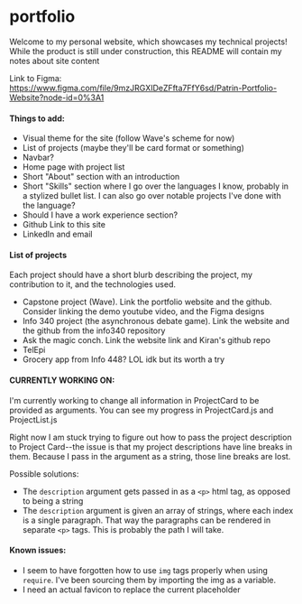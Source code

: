 # portfolio
Welcome to my personal website, which showcases my technical projects!
While the product is still under construction, this README will contain my
notes about site content

Link to Figma: https://www.figma.com/file/9mzJRGXIDeZFfta7FfY6sd/Patrin-Portfolio-Website?node-id=0%3A1

#### Things to add:
- Visual theme for the site (follow Wave's scheme for now)
- List of projects (maybe they'll be card format or something)
- Navbar?
- Home page with project list
- Short "About" section with an introduction
- Short "Skills" section where I go over the languages I know, probably in a stylized bullet list. I can also go over notable projects I've done with the language?
- Should I have a work experience section?
- Github Link to this site
- LinkedIn and email

#### List of projects
Each project should have a short blurb describing the project, my contribution to it, and the technologies used.
- Capstone project (Wave). Link the portfolio website and the github. Consider linking the demo youtube video, and the Figma designs
- Info 340 project (the asynchronous debate game). Link the website and the github from the info340 repository
- Ask the magic conch. Link the website link and Kiran's github repo
- TelEpi
- Grocery app from Info 448? LOL idk but its worth a try


#### CURRENTLY WORKING ON:
I'm currently working to change  all information in ProjectCard to be provided as arguments. You can see my progress in ProjectCard.js and ProjectList.js

Right now I am stuck trying to figure out how to pass the project description to Project Card--the issue is that my project descriptions have line breaks in them. Because I pass in the argument as a string, those line breaks are lost.

Possible solutions:
- The `description` argument gets passed in as a `<p>` html tag, as opposed to being a string
- The `description` argument is given an array of strings, where each index is a single paragraph. That way the paragraphs can be rendered in separate `<p>` tags. This is probably the path I will take. 

#### Known issues:
- I seem to have forgotten how to use `img` tags properly when using `require`. I've been sourcing them by importing the img as a variable. 
- I need an actual favicon to replace the current placeholder